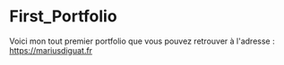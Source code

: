 # First_Portfolio

Voici mon tout premier portfolio que vous pouvez retrouver à l'adresse : https://mariusdiguat.fr

